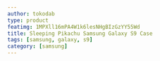 ```yaml
---
author: tokodab
type: product
featimg: 1MPXll16mPA4W1k6lesNHgBIzGzYY55Wd
title: Sleeping Pikachu Samsung Galaxy S9 Case
tags: [samsung, galaxy, s9]
category: [samsung]
---
```


